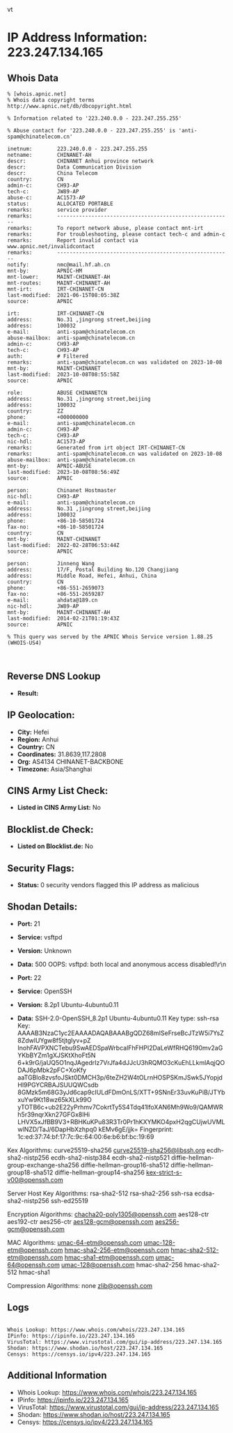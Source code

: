 vt
# IP Address Information: 223.247.134.165

## Whois Data
```
% [whois.apnic.net]
% Whois data copyright terms    http://www.apnic.net/db/dbcopyright.html

% Information related to '223.240.0.0 - 223.247.255.255'

% Abuse contact for '223.240.0.0 - 223.247.255.255' is 'anti-spam@chinatelecom.cn'

inetnum:        223.240.0.0 - 223.247.255.255
netname:        CHINANET-AH
descr:          CHINANET Anhui province network
descr:          Data Communication Division
descr:          China Telecom
country:        CN
admin-c:        CH93-AP
tech-c:         JW89-AP
abuse-c:        AC1573-AP
status:         ALLOCATED PORTABLE
remarks:        service provider
remarks:        --------------------------------------------------------
remarks:        To report network abuse, please contact mnt-irt
remarks:        For troubleshooting, please contact tech-c and admin-c
remarks:        Report invalid contact via www.apnic.net/invalidcontact
remarks:        --------------------------------------------------------
notify:         nmc@mail.hf.ah.cn
mnt-by:         APNIC-HM
mnt-lower:      MAINT-CHINANET-AH
mnt-routes:     MAINT-CHINANET-AH
mnt-irt:        IRT-CHINANET-CN
last-modified:  2021-06-15T08:05:38Z
source:         APNIC

irt:            IRT-CHINANET-CN
address:        No.31 ,jingrong street,beijing
address:        100032
e-mail:         anti-spam@chinatelecom.cn
abuse-mailbox:  anti-spam@chinatelecom.cn
admin-c:        CH93-AP
tech-c:         CH93-AP
auth:           # Filtered
remarks:        anti-spam@chinatelecom.cn was validated on 2023-10-08
mnt-by:         MAINT-CHINANET
last-modified:  2023-10-08T08:55:58Z
source:         APNIC

role:           ABUSE CHINANETCN
address:        No.31 ,jingrong street,beijing
address:        100032
country:        ZZ
phone:          +000000000
e-mail:         anti-spam@chinatelecom.cn
admin-c:        CH93-AP
tech-c:         CH93-AP
nic-hdl:        AC1573-AP
remarks:        Generated from irt object IRT-CHINANET-CN
remarks:        anti-spam@chinatelecom.cn was validated on 2023-10-08
abuse-mailbox:  anti-spam@chinatelecom.cn
mnt-by:         APNIC-ABUSE
last-modified:  2023-10-08T08:56:49Z
source:         APNIC

person:         Chinanet Hostmaster
nic-hdl:        CH93-AP
e-mail:         anti-spam@chinatelecom.cn
address:        No.31 ,jingrong street,beijing
address:        100032
phone:          +86-10-58501724
fax-no:         +86-10-58501724
country:        CN
mnt-by:         MAINT-CHINANET
last-modified:  2022-02-28T06:53:44Z
source:         APNIC

person:         Jinneng Wang
address:        17/F, Postal Building No.120 Changjiang
address:        Middle Road, Hefei, Anhui, China
country:        CN
phone:          +86-551-2659073
fax-no:         +86-551-2659287
e-mail:         ahdata@189.cn
nic-hdl:        JW89-AP
mnt-by:         MAINT-CHINANET-AH
last-modified:  2014-02-21T01:19:43Z
source:         APNIC

% This query was served by the APNIC Whois Service version 1.88.25 (WHOIS-US4)



```
## Reverse DNS Lookup
- **Result:** 

## IP Geolocation:
- **City:** Hefei
- **Region:** Anhui
- **Country:** CN
- **Coordinates:** 31.8639,117.2808
- **Org:** AS4134 CHINANET-BACKBONE
- **Timezone:** Asia/Shanghai

## CINS Army List Check:
- **Listed in CINS Army List:** 
No

## Blocklist.de Check:
- **Listed on Blocklist.de:** 
No

## Security Flags:
- **Status:** 0 security vendors flagged this IP address as malicious

## Shodan Details:
- **Port:** 21
- **Service:** vsftpd
- **Version:** Unknown
- **Data:** 500 OOPS: vsftpd: both local and anonymous access disabled!\r\n

- **Port:** 22
- **Service:** OpenSSH
- **Version:** 8.2p1 Ubuntu-4ubuntu0.11
- **Data:** SSH-2.0-OpenSSH_8.2p1 Ubuntu-4ubuntu0.11
Key type: ssh-rsa
Key: AAAAB3NzaC1yc2EAAAADAQABAAABgQDZ68mISeFrseBcJTzW5i7YsZ8ZdwlUYgw8f5tjtglyv+pZ
InohFAVPXNCTebu9SwAEDSpaWrbcalFhFHPI2DaLeWfRHQ6190mv2aGYKbBYZm1gXJSKtXhoFt5N
6+k9rG/jaUQ5O1nqJAgedrIz7VrJfa4dJJcU3hRQMO3cKuEhLLkmlAqjQODAJ6pMbk2pFC+XoKfy
aaTGBlo8zvsfoJSkt0DMCH3p/6teZH2W4tOLrnHOSPSKmJSwk5JYopjdHl9PGYCRBAJSUUQWCsdb
8GMzk5m68G3yJd6cap9cIULdFDmOnLS/XTT+9SNnEr33uvKuPiB/JTYbxuYw9Kt18wz65kXLk99O
yTOTB6c+ub2E22yPrhmv7CokrtTy5S4Tdq41lfoXAN6Mh9Wo9/QAMWRh5r39nqrXkn27GFGx8lHi
LHVX5xJfBB9V3+RBHKuKPu83R3Tr0Pr1hKXYMKO4pxH2qgCUjwUVMLwlNZD/TaJ/6DapHbXzhpq0
kEMv6gE/jjk=
Fingerprint: 1c:ed:37:74:bf:17:7c:9c:64:00:6e:b6:bf:bc:19:69

Kex Algorithms:
	curve25519-sha256
	curve25519-sha256@libssh.org
	ecdh-sha2-nistp256
	ecdh-sha2-nistp384
	ecdh-sha2-nistp521
	diffie-hellman-group-exchange-sha256
	diffie-hellman-group16-sha512
	diffie-hellman-group18-sha512
	diffie-hellman-group14-sha256
	kex-strict-s-v00@openssh.com

Server Host Key Algorithms:
	rsa-sha2-512
	rsa-sha2-256
	ssh-rsa
	ecdsa-sha2-nistp256
	ssh-ed25519

Encryption Algorithms:
	chacha20-poly1305@openssh.com
	aes128-ctr
	aes192-ctr
	aes256-ctr
	aes128-gcm@openssh.com
	aes256-gcm@openssh.com

MAC Algorithms:
	umac-64-etm@openssh.com
	umac-128-etm@openssh.com
	hmac-sha2-256-etm@openssh.com
	hmac-sha2-512-etm@openssh.com
	hmac-sha1-etm@openssh.com
	umac-64@openssh.com
	umac-128@openssh.com
	hmac-sha2-256
	hmac-sha2-512
	hmac-sha1

Compression Algorithms:
	none
	zlib@openssh.com


## Logs
```

Whois Lookup: https://www.whois.com/whois/223.247.134.165
IPinfo: https://ipinfo.io/223.247.134.165
VirusTotal: https://www.virustotal.com/gui/ip-address/223.247.134.165
Shodan: https://www.shodan.io/host/223.247.134.165
Censys: https://censys.io/ipv4/223.247.134.165

```
## Additional Information
- Whois Lookup: https://www.whois.com/whois/223.247.134.165
- IPinfo: https://ipinfo.io/223.247.134.165
- VirusTotal: https://www.virustotal.com/gui/ip-address/223.247.134.165
- Shodan: https://www.shodan.io/host/223.247.134.165
- Censys: https://censys.io/ipv4/223.247.134.165


